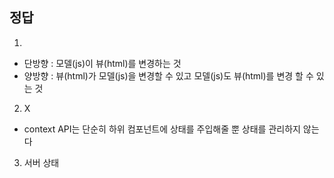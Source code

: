 ## 정답

1.  
- 단방향 : 모델(js)이 뷰(html)를 변경하는 것
- 양방향 : 뷰(html)가 모델(js)을 변경할 수 있고 모델(js)도 뷰(html)를 변경 할 수 있는 것

2. X
- context API는 단순히 하위 컴포넌트에 상태를 주입해줄 뿐 상태를 관리하지 않는다

3. 서버 상태